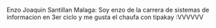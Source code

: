 Enzo Joaquin Santillan Malaga: Soy enzo de la carrera de sistemas de informacion en 3er ciclo y me gusta el chaufa con tipakay :VVVVVV
